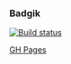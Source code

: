 ### Badgik
[![Build status](https://ci.appveyor.com/api/projects/status/8l5a61gimex4sl3c?svg=true)](https://ci.appveyor.com/project/AndriusRU/js-adv-forms)

[GH Pages](https://andriusru.github.io/JS-ADV-Forms/)